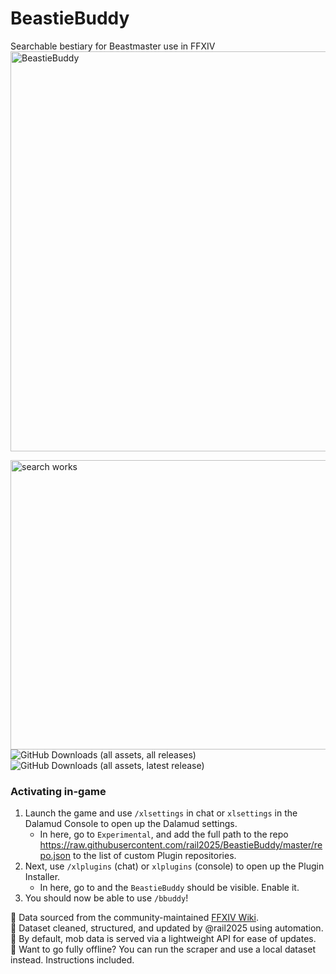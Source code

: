 # BeastieBuddy
Searchable bestiary for Beastmaster use in FFXIV
<img width="640" height="640" alt="BeastieBuddy" src="https://github.com/user-attachments/assets/8f1a1cbc-05b5-4dfa-a2bc-86cf07414381" />

<img width="1210" height="463" alt="search works" src="https://github.com/user-attachments/assets/176e0892-5eab-4ad7-bdce-a5a029399324" /> <br>
 ![GitHub Downloads (all assets, all releases)](https://img.shields.io/github/downloads/rail2025/BeastieBuddy/total) <br>
 ![GitHub Downloads (all assets, latest release)](https://img.shields.io/github/downloads/rail2025/BeastieBuddy/latest/total?label=Latest%20catches&labelColor=brown&color=purple) <br>
 



### Activating in-game

1. Launch the game and use `/xlsettings` in chat or `xlsettings` in the Dalamud Console to open up the Dalamud settings.
    * In here, go to `Experimental`, and add the full path to the repo https://raw.githubusercontent.com/rail2025/BeastieBuddy/master/repo.json to the list of custom Plugin repositories.
2. Next, use `/xlplugins` (chat) or `xlplugins` (console) to open up the Plugin Installer.
    * In here, go to and the `BeastieBuddy` should be visible. Enable it.
3. You should now be able to use `/bbuddy`!


🔹 Data sourced from the community-maintained [FFXIV Wiki](https://ffxiv.consolegameswiki.com/wiki/).  
🔹 Dataset cleaned, structured, and updated by @rail2025 using automation.  
🔹 By default, mob data is served via a lightweight API for ease of updates.  
🔹 Want to go fully offline? You can run the scraper and use a local dataset instead. Instructions included.
